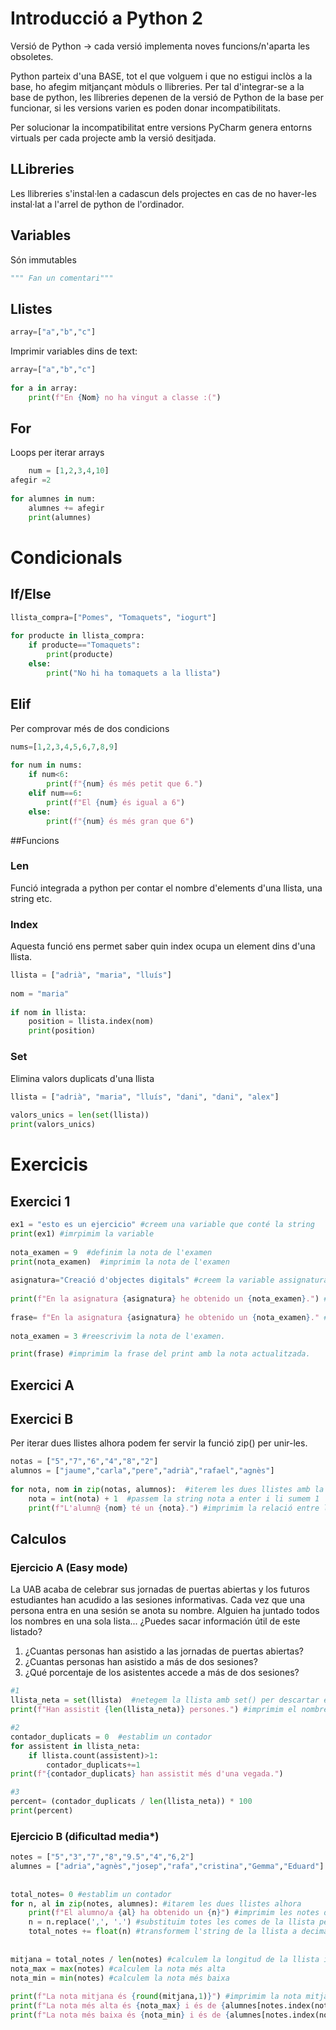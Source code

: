 # Introducció a Python 2

Versió de Python -> cada versió implementa noves funcions/n'aparta les obsoletes.

Python parteix d'una BASE, tot el que volguem i que no estigui inclòs a la base, ho afegim mitjançant mòduls o llibreries. Per tal d'integrar-se a la base de python, les llibreries depenen de la versió de Python de la base per funcionar, si les versions varien es poden donar incompatibilitats.

Per solucionar la incompatibilitat entre versions PyCharm genera entorns virtuals per cada projecte amb la versió desitjada.

## LLibreries

Les llibreries s'instal·len a cadascun dels projectes en cas de no haver-les instal·lat a l'arrel de python de l'ordinador.

## Variables

Són immutables

````python
""" Fan un comentari"""
````
## Llistes

```Python
array=["a","b","c"]
````

Imprimir variables dins de text:

```python
array=["a","b","c"]  
  
for a in array:  
    print(f"En {Nom} no ha vingut a classe :(")
```

## For

Loops per iterar arrays 

```Python
	num = [1,2,3,4,10]  
afegir =2  
  
for alumnes in num:  
    alumnes += afegir  
    print(alumnes)
```

# Condicionals

## If/Else

```python
llista_compra=["Pomes", "Tomaquets", "iogurt"]  
  
for producte in llista_compra:  
    if producte=="Tomaquets":  
        print(producte)  
    else:  
        print("No hi ha tomaquets a la llista")
```

## Elif
Per comprovar més de dos condicions

```python
nums=[1,2,3,4,5,6,7,8,9]  
  
for num in nums:  
    if num<6:  
        print(f"{num} és més petit que 6.")  
    elif num==6:  
        print(f"El {num} és igual a 6")  
    else:  
        print(f"{num} és més gran que 6")
```

##Funcions
### Len
Funció integrada a python per contar el nombre d'elements d'una llista, una string etc.

### Index
Aquesta funció ens permet saber quin index ocupa un element dins d'una llista.

```python
llista = ["adrià", "maria", "lluís"]  
  
nom = "maria"  
  
if nom in llista:  
    position = llista.index(nom)  
    print(position)
```

### Set
Elimina valors duplicats d'una llista

```python
llista = ["adrià", "maria", "lluís", "dani", "dani", "alex"]  
  
valors_unics = len(set(llista))  
print(valors_unics)
```


# Exercicis

## Exercici 1

```python
ex1 = "esto es un ejercicio" #creem una variable que conté la string
print(ex1) #imrpimim la variable
  
nota_examen = 9  #definim la nota de l'examen
print(nota_examen)  #imprimim la nota de l'examen
  
asignatura="Creació d'objectes digitals" #creem la variable assignatura amb la string que conté el nom
  
print(f"En la asignatura {asignatura} he obtenido un {nota_examen}.") #imprimim la relació entre assignatura i la nota de l'examen  
  
frase= f"En la asignatura {asignatura} he obtenido un {nota_examen}." #guardem el contingut del print en una variable
  
nota_examen = 3 #reescrivim la nota de l'examen.

print(frase) #imprimim la frase del print amb la nota actualitzada.
```

## Exercici A


## Exercici B

Per iterar dues llistes alhora podem fer servir la funció zip() per unir-les.

```python
notas = ["5","7","6","4","8","2"]  
alumnos = ["jaume","carla","pere","adrià","rafael","agnès"]  
  
for nota, nom in zip(notas, alumnos):  #iterem les dues llistes amb la funció zip
    nota = int(nota) + 1  #passem la string nota a enter i li sumem 1
    print(f"L'alumn@ {nom} té un {nota}.") #imprimim la relació entre l'alumne i la nota.
```

## Calculos

### Ejercicio A (Easy mode)

La UAB acaba de celebrar sus jornadas de puertas abiertas y los futuros estudiantes han acudido a las sesiones informativas. Cada vez que una persona entra en una sesión se anota su nombre. Alguien ha juntado todos los nombres en una sola lista... ¿Puedes sacar información útil de este listado?

1.  ¿Cuantas personas han asistido a las jornadas de puertas abiertas?
2.  ¿Cuantas personas han asistido a más de dos sesiones?
3.  ¿Qué porcentaje de los asistentes accede a más de dos sesiones?

```python
#1
llista_neta = set(llista)  #netegem la llista amb set() per descartar els noms repetits
print(f"Han assistit {len(llista_neta)} persones.") #imprimim el nombre total de persones que han assistit.
```

```python
#2  
contador_duplicats = 0  #establim un contador
for assistent in llista_neta:  
    if llista.count(assistent)>1:  
        contador_duplicats+=1  
print(f"{contador_duplicats} han assistit més d'una vegada.")
```

```python
#3
percent= (contador_duplicats / len(llista_neta)) * 100  
print(percent)
```

### Ejercicio B (dificultad media*)

```python
notes = ["5","3","7","8","9.5","4","6,2"]  
alumnes = ["adria","agnès","josep","rafa","cristina","Gemma","Eduard"]  
  
  
total_notes= 0 #establim un contador  
for n, al in zip(notes, alumnes): #itarem les dues llistes alhora  
    print(f"El alumno/a {al} ha obtenido un {n}") #imprimim les notes de cadascun dels alumnes  
    n = n.replace(',', '.') #substituim totes les comes de la llista per punts, per tal d'evitar errors de càlcul.  
    total_notes += float(n) #transformem l'string de la llista a decimal per afegir al contador  
  
  
mitjana = total_notes / len(notes) #calculem la longitud de la llista i calculem la mitjana  
nota_max = max(notes) #calculem la nota més alta  
nota_min = min(notes) #calculem la nota més baixa  
  
print(f"La nota mitjana és {round(mitjana,1)}") #imprimim la nota mitjada arrodonida a un decimal  
print(f"La nota més alta és {nota_max} i és de {alumnes[notes.index(nota_max)]}") #imprimim la nota més alta i busquem quina posició ocupa dins la llista de notes per tal d'imprimir la mateixa posició de la llista d'alumnes. 
print(f"La nota més baixa és {nota_min} i és de {alumnes[notes.index(nota_min)]}") #imprimim la nota més baixa i busquem quina posició ocupa dins la llista de notes per tal d'imprimir la mateixa posició de la llista d'alumnes. ```
